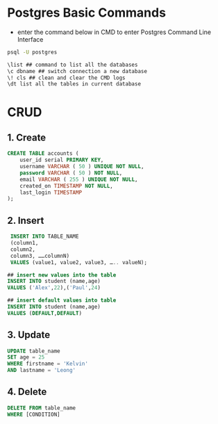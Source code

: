 # **Postgres Basic Commands**
- enter the command below in CMD to enter Postgres Command Line Interface
```cmd
psql -U postgres
```
```cmd
\list ## command to list all the databases
\c dbname ## switch connection a new database
\! cls ## clean and clear the CMD logs
\dt list all the tables in current database
```

# **CRUD**
## **1. Create**
```sql
CREATE TABLE accounts (
	user_id serial PRIMARY KEY,
	username VARCHAR ( 50 ) UNIQUE NOT NULL,
	password VARCHAR ( 50 ) NOT NULL,
	email VARCHAR ( 255 ) UNIQUE NOT NULL,
	created_on TIMESTAMP NOT NULL,
    last_login TIMESTAMP 
);
```
## **2. Insert**
```sql
 INSERT INTO TABLE_NAME  
 (column1,  
 column2,  
 column3, ……columnN)   
 VALUES (value1, value2, value3, ….. valueN); 

## insert new values into the table
INSERT INTO student (name,age) 
VALUES ('Alex',22),('Paul',24)

## insert default values into table
INSERT INTO student (name,age)
VALUES (DEFAULT,DEFAULT)
```
## **3. Update**
```sql
UPDATE table_name 
SET age = 25 
WHERE firstname = 'Kelvin' 
AND lastname = 'Leong'
```
## **4. Delete**
```sql
DELETE FROM table_name
WHERE [CONDITION]
```